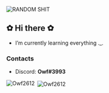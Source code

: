 ![RANDOM SHIT](https://i.imgur.com/yqeKya3.png)
## ✿ Hi there ✿
- I’m currently learning everything ._.
  
### Contacts
- Discord: **Owf#3993**

<p><img align="left" src="https://github-readme-stats.vercel.app/api/top-langs?username=Owf2612&show_icons=true&locale=en&layout=compact" alt="Owf2612" /></p>
<p>&nbsp;<img align="center" src="https://github-readme-stats.vercel.app/api?username=Owf2612&show_icons=true&locale=en" alt="Owf2612" /></p>

